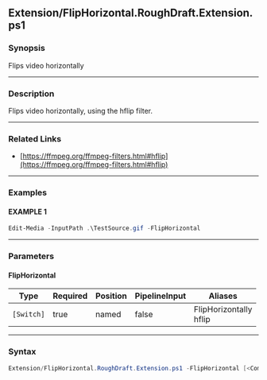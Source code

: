 Extension/FlipHorizontal.RoughDraft.Extension.ps1
-------------------------------------------------




### Synopsis
Flips video horizontally



---


### Description

Flips video horizontally, using the hflip filter.



---


### Related Links
* [https://ffmpeg.org/ffmpeg-filters.html#hflip](https://ffmpeg.org/ffmpeg-filters.html#hflip)





---


### Examples
#### EXAMPLE 1
```PowerShell
Edit-Media -InputPath .\TestSource.gif -FlipHorizontal
```



---


### Parameters
#### **FlipHorizontal**




|Type      |Required|Position|PipelineInput|Aliases                   |
|----------|--------|--------|-------------|--------------------------|
|`[Switch]`|true    |named   |false        |FlipHorizontally<br/>hflip|





---


### Syntax
```PowerShell
Extension/FlipHorizontal.RoughDraft.Extension.ps1 -FlipHorizontal [<CommonParameters>]
```
